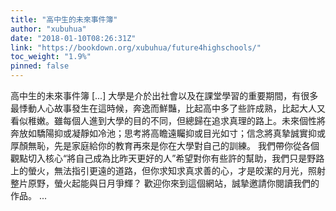 ```yaml
---
title: "高中生的未來事件簿"
author: "xubuhua"
date: "2018-01-10T08:26:31Z"
link: "https://bookdown.org/xubuhua/future4highschools/"
toc_weight: "1.9%"
pinned: false
---
```


高中生的未來事件簿 [...] 大學是介於出社會以及在課堂學習的重要期間，有很多最悸動人心故事發生在這時候，奔逸而鮮豔，比起高中多了些許成熟，比起大人又看似稚嫩。雖每個人進到大學的目的不同，但總歸在追求真理的路上。未來個性將奔放如驕陽抑或凝靜如冷池；思考將高瞻遠矚抑或目光如寸；信念將真摯誠實抑或厚顏無恥，先是家庭給你的教育再來是你在大學對自己的訓練。 我們帶你從各個觀點切入核心“將自己成為比昨天更好的人”希望對你有些許的幫助，我們只是野路上的螢火，無法指引更遠的道路，但你求知求真求善的心，才是皎潔的月光，照射整片原野，螢火起能與日月爭輝？ 歡迎你來到這個網站，誠摯邀請你閱讀我們的作品。 ...
